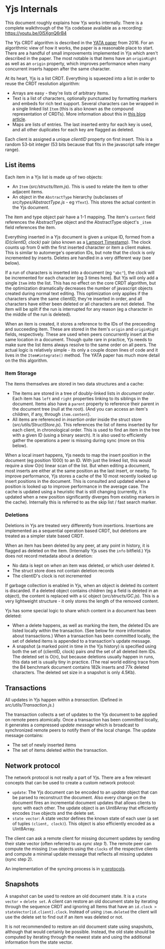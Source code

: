# Yjs Internals

This document roughly explains how Yjs works internally. There is a complete
walkthrough of the Yjs codebase available as a recording:
https://youtu.be/0l5XgnQ6rB4

The Yjs CRDT algorithm is described in the [YATA
paper](https://www.researchgate.net/publication/310212186_Near_Real-Time_Peer-to-Peer_Shared_Editing_on_Extensible_Data_Types)
from 2016. For an algorithmic view of how it works, the paper is a reasonable
place to start. There are a handful of small improvements implemented in Yjs
which aren't described in the paper. The most notable is that items have an
`originRight` as well as an `origin` property, which improves performance when
many concurrent inserts happen after the same character.

At its heart, Yjs is a list CRDT. Everything is squeezed into a list in order to
reuse the CRDT resolution algorithm:

- Arrays are easy - they're lists of arbitrary items.
- Text is a list of characters, optionally punctuated by formatting markers and
  embeds for rich text support. Several characters can be wrapped in a single
linked list `Item` (this is also known as the compound representation of
CRDTs). More information about this in [this blog
article](https://blog.kevinjahns.de/are-crdts-suitable-for-shared-editing/).
- Maps are lists of entries. The last inserted entry for each key is used, and
  all other duplicates for each key are flagged as deleted.

Each client is assigned a unique *clientID* property on first insert. This is a
random 53-bit integer (53 bits because that fits in the javascript safe integer
range).

## List items

Each item in a Yjs list is made up of two objects:

- An `Item` (*src/structs/Item.js*). This is used to relate the item to other
  adjacent items.
- An object in the `AbstractType` hierarchy (subclasses of
  *src/types/AbstractType.js* - eg `YText`). This stores the actual content in
the Yjs document.

The item and type object pair have a 1-1 mapping. The item's `content` field
references the AbstractType object and the AbstractType object's `_item` field
references the item.

Everything inserted in a Yjs document is given a unique ID, formed from a
*ID(clientID, clock)* pair (also known as a [Lamport
Timestamp](https://en.wikipedia.org/wiki/Lamport_timestamp)). The clock counts
up from 0 with the first inserted character or item a client makes. This is
similar to automerge's operation IDs, but note that the clock is only
incremented by inserts. Deletes are handled in a very different way (see
below).

If a run of characters is inserted into a document (eg `"abc"`), the clock will
be incremented for each character (eg 3 times here). But Yjs will only add a
single `Item` into the list. This has no effect on the core CRDT algorithm, but
the optimization dramatically decreases the number of javascript objects
created during normal text editing. This optimization only applies if the
characters share the same clientID, they're inserted in order, and all
characters have either been deleted or all characters are not deleted. The item
will be split if the run is interrupted for any reason (eg a character in the
middle of the run is deleted).

When an item is created, it stores a reference to the IDs of the preceeding and
succeeding item. These are stored in the item's `origin` and `originRight`
fields, respectively. These are used when peers concurrently insert at the same
location in a document. Though quite rare in practice, Yjs needs to make sure
the list items always resolve to the same order on all peers. The actual logic
is relatively simple - its only a couple dozen lines of code and it lives in
the `Item#integrate()` method. The YATA paper has much more detail on the this
algorithm.

### Item Storage

The items themselves are stored in two data structures and a cache:

- The items are stored in a tree of doubly-linked lists in *document order*.
  Each item has `left` and `right` properties linking to its siblings in the
document. Items also have a `parent` property to reference their parent in the
document tree (null at the root). (And you can access an item's children, if
any, through `item.content`).
- All items are referenced in *insertion order* inside the struct store
  (*src/utils/StructStore.js*). This references the list of items inserted by
for each client, in chronological order. This is used to find an item in the
tree with a given ID (using a binary search). It is also used to efficiently
gather the operations a peer is missing during sync (more on this below).

When a local insert happens, Yjs needs to map the insert position in the
document (eg position 1000) to an ID. With just the linked list, this would
require a slow O(n) linear scan of the list. But when editing a document, most
inserts are either at the same position as the last insert, or nearby. To
improve performance, Yjs stores a cache of the 10 most recently looked up
insert positions in the document. This is consulted and updated when a position
is looked up to improve performance in the average case. The cache is updated
using a heuristic that is still changing (currently, it is updated when a new
position significantly diverges from existing markers in the cache). Internally
this is referred to as the skip list / fast search marker.

### Deletions

Deletions in Yjs are treated very differently from insertions. Insertions are
implemented as a sequential operation based CRDT, but deletions are treated as
a simpler state based CRDT.

When an item has been deleted by any peer, at any point in history, it is
flagged as deleted on the item. (Internally Yjs uses the `info` bitfield.) Yjs
does not record metadata about a deletion:

- No data is kept on *when* an item was deleted, or which user deleted it.
- The struct store does not contain deletion records
- The clientID's clock is not incremented

If garbage collection is enabled in Yjs, when an object is deleted its content
is discarded. If a deleted object contains children (eg a field is deleted in
an object), the content is replaced with a `GC` object (*src/structs/GC.js*).
This is a very lightweight structure - it only stores the length of the removed
content.

Yjs has some special logic to share which content in a document has been
deleted:

- When a delete happens, as well as marking the item, the deleted IDs are
  listed locally within the transaction. (See below for more information about
transactions.) When a transaction has been committed locally, the set of
deleted items is appended to a transaction's update message.
- A snapshot (a marked point in time in the Yjs history) is specified using
  both the set of (clientID, clock) pairs *and* the set of all deleted item
IDs. The deleted set is O(n), but because deletions usually happen in runs,
this data set is usually tiny in practice. (The real world editing trace from
the B4 benchmark document contains 182k inserts and 77k deleted characters. The
deleted set size in a snapshot is only 4.5Kb).

## Transactions

All updates in Yjs happen within a *transaction*. (Defined in
*src/utils/Transaction.js*.)

The transaction collects a set of updates to the Yjs document to be applied on
remote peers atomically. Once a transaction has been committed locally, it
generates a compressed *update message* which is broadcast to synchronized
remote peers to notify them of the local change. The update message contains:

- The set of newly inserted items
- The set of items deleted within the transaction.

## Network protocol

The network protocol is not really a part of Yjs. There are a few relevant
concepts that can be used to create a custom network protocol:

* `update`: The Yjs document can be encoded to an *update* object that can be
  parsed to reconstruct the document. Also every change on the document fires
an incremental document updates that allows clients to sync with each other.
The update object is an Uint8Array that efficiently encodes `Item` objects and
the delete set.
* `state vector`: A state vector defines the known state of each user (a set of
  tuples `(client, clock)`). This object is also efficiently encoded as a
Uint8Array.

The client can ask a remote client for missing document updates by sending
their state vector (often referred to as *sync step 1*). The remote peer can
compute the missing `Item` objects using the `clocks` of the respective clients
and compute a minimal update message that reflects all missing updates (sync
step 2).

An implementation of the syncing process is in
[y-protocols](https://github.com/yjs/y-protocols).

## Snapshots

A snapshot can be used to restore an old document state. It is a `state vector`
\+ `delete set`. A client can restore an old document state by iterating through
the sequence CRDT and ignoring all Items that have an `id.clock >
stateVector[id.client].clock`. Instead of using `item.deleted` the client will
use the delete set to find out if an item was deleted or not.

It is not recommended to restore an old document state using snapshots,
although that would certainly be possible. Instead, the old state should be
computed by iterating through the newest state and using the additional
information from the state vector.
